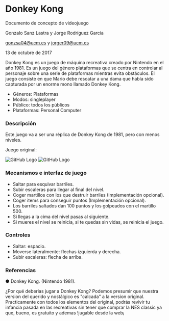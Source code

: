 ﻿# Donkey Kong

Documento de concepto de videojuego


Gonzalo Sanz Lastra y Jorge Rodríguez García


gonzsa04@ucm.es y jorger09@ucm.es


13 de octubre de 2017


Donkey Kong es un juego de máquina recreativa creado por Nintendo en el año 1981. Es un juego del género plataformas que se centra en controlar al personaje sobre una serie de plataformas mientras evita obstáculos. El juego consiste en que Mario debe rescatar a una dama que había sido capturada por un enorme mono llamado Donkey Kong.
- Géneros: Plataformas
- Modos: singleplayer
- Público: todos los públicos
- Plataformas: Personal Computer


### Descripción
Este juego va a ser una réplica de Donkey Kong de 1981, pero con menos niveles.


Juego original:


![GitHub Logo](https://vignette.wikia.nocookie.net/ssbb/images/e/e8/Car%C3%A1tula_Donkey_Kong_%28NES%29.jpg/revision/latest/scale-to-width-down/332?cb=20121029150116&path-prefix=es)
![GitHub Logo](https://upload.wikimedia.org/wikipedia/en/f/fd/Donkey_Kong_Gameplay.png)


### Mecanismos e interfaz de juego
- Saltar para esquivar barriles.
- Subir escaleras para llegar al final del nivel.
- Coger martillos con los que destruir barriles (Implementación opcional).
- Coger items para conseguir puntos (Implementación opcional).
- Los barriles saltados dan 100 puntos y los golpeados con el martillo 500.
- Si llegas a la cima del nivel pasas al siguiente.
- Si mueres el nivel se reinicia, si te quedas sin vidas, se reinicia el juego.


### Controles
- Saltar: espacio.
- Moverse lateralmente: flechas izquierda y derecha.
- Subir escaleras: flecha de arriba.


### Referencias
● Donkey Kong. (Nintendo 1981).

¿Por qué deberias jugar a Donkey Kong? Podemos presumir que nuestra version del querido y nostálgico es "calcada" a la version original.
Practicamente con todos los elementos del original, podrás revivir tu infancia pasada en las recreativas sin tener que comprar la NES
classic ya que, bueno, es gratuito y ademas !jugable desde la web¡
